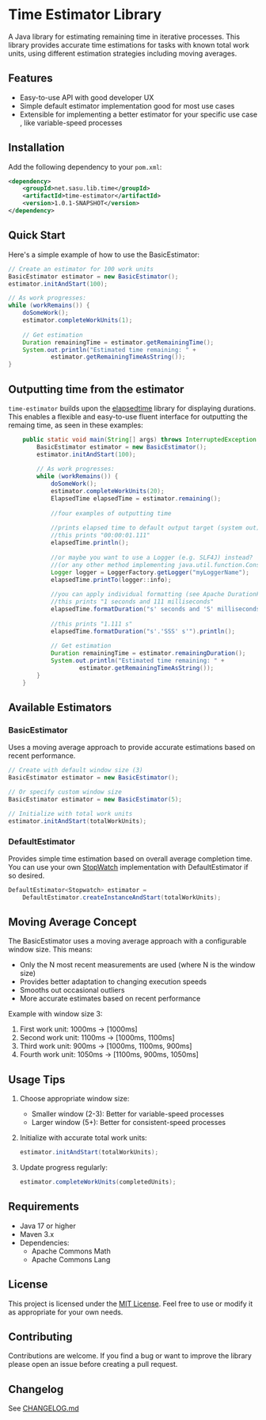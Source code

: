 # Time Estimator Library

A Java library for estimating remaining time in iterative processes. This library provides accurate time estimations for tasks with known total work units, using different estimation strategies including moving averages.

## Features

- Easy-to-use API with good developer UX
- Simple default estimator implementation good for most use cases
- Extensible for implementing a better estimator for your specific use case , like variable-speed processes

## Installation

Add the following dependency to your `pom.xml`:

```xml
<dependency>
    <groupId>net.sasu.lib.time</groupId>
    <artifactId>time-estimator</artifactId>
    <version>1.0.1-SNAPSHOT</version>
</dependency>
```

## Quick Start

Here's a simple example of how to use the BasicEstimator:

```java
// Create an estimator for 100 work units
BasicEstimator estimator = new BasicEstimator();
estimator.initAndStart(100);

// As work progresses:
while (workRemains()) {
    doSomeWork();
    estimator.completeWorkUnits(1);
    
    // Get estimation
    Duration remainingTime = estimator.getRemainingTime();
    System.out.println("Estimated time remaining: " + 
            estimator.getRemainingTimeAsString());
}
```

## Outputting time from the estimator

`time-estimator` builds upon the [elapsedtime](https://github.com/net-sasu-lib/elapsedtime) library for displaying
durations. This enables a flexible and easy-to-use fluent interface for outputting the remaing time, as seen in 
these examples:
```java
    public static void main(String[] args) throws InterruptedException {
        BasicEstimator estimator = new BasicEstimator();
        estimator.initAndStart(100);
    
        // As work progresses:
        while (workRemains()) {
            doSomeWork();
            estimator.completeWorkUnits(20);
            ElapsedTime elapsedTime = estimator.remaining();
    
            //four examples of outputting time
    
            //prints elapsed time to default output target (system out) in format HH:mm:ss.SSS
            //this prints "00:00:01.111"
            elapsedTime.println();
    
            //or maybe you want to use a Logger (e.g. SLF4J) instead?
            //(or any other method implementing java.util.function.Consumer<String>)
            Logger logger = LoggerFactory.getLogger("myLoggerName");
            elapsedTime.printTo(logger::info);
    
            //you can apply individual formatting (see Apache DurationFormatUtils for syntax)
            //this prints "1 seconds and 111 milliseconds"
            elapsedTime.formatDuration("s' seconds and 'S' milliseconds'").println();
    
            //this prints "1.111 s"
            elapsedTime.formatDuration("s'.'SSS' s'").println();
    
            // Get estimation
            Duration remainingTime = estimator.remainingDuration();
            System.out.println("Estimated time remaining: " +
                    estimator.getRemainingTimeAsString());
        }
    }
```

## Available Estimators

### BasicEstimator

Uses a moving average approach to provide accurate estimations based on recent performance.

```java
// Create with default window size (3)
BasicEstimator estimator = new BasicEstimator();

// Or specify custom window size
BasicEstimator estimator = new BasicEstimator(5);

// Initialize with total work units
estimator.initAndStart(totalWorkUnits);
```

### DefaultEstimator

Provides simple time estimation based on overall average completion time. You can use your own
[StopWatch](https://github.com/net-sasu-lib/stopwatch) implementation with DefaultEstimator if so desired.

```java
DefaultEstimator<Stopwatch> estimator = 
    DefaultEstimator.createInstanceAndStart(totalWorkUnits);
```

## Moving Average Concept

The BasicEstimator uses a moving average approach with a configurable window size. This means:

- Only the N most recent measurements are used (where N is the window size)
- Provides better adaptation to changing execution speeds
- Smooths out occasional outliers
- More accurate estimates based on recent performance

Example with window size 3:
1. First work unit: 1000ms → [1000ms]
2. Second work unit: 1100ms → [1000ms, 1100ms]
3. Third work unit: 900ms → [1000ms, 1100ms, 900ms]
4. Fourth work unit: 1050ms → [1100ms, 900ms, 1050ms]

## Usage Tips

1. Choose appropriate window size:
   - Smaller window (2-3): Better for variable-speed processes
   - Larger window (5+): Better for consistent-speed processes

2. Initialize with accurate total work units:
   ```java
   estimator.initAndStart(totalWorkUnits);
   ```

3. Update progress regularly:
   ```java
   estimator.completeWorkUnits(completedUnits);
   ```

## Requirements

- Java 17 or higher
- Maven 3.x
- Dependencies:
  - Apache Commons Math
  - Apache Commons Lang

## License

This project is licensed under the [MIT License](LICENSE). Feel free to use or modify it as appropriate for your own needs.

## Contributing

Contributions are welcome. If you find a bug or want to improve the library please open an issue before creating a pull request.

## Changelog

See [CHANGELOG.md](CHANGELOG.md)
